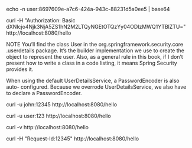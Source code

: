 echo -n user:8697609e-a7c6-424a-943c-88231d5a0ee5 | base64

curl -H "Authorization: Basic dXNlcjo4Njk3NjA5ZS1hN2M2LTQyNGEtOTQzYy04ODIzMWQ1YTBlZTU=" http://localhost:8080/hello



NOTE You’ll find the class User in the org.springframework.security.core .userdetails package. 
It’s the builder implementation we use to create the object to represent the user. 
Also, as a general rule in this book, 
if I don’t present how to write a class in a code listing, it means Spring Security provides it.



When using the default UserDetailsService, a PasswordEncoder is also auto- configured. 
Because we overrode UserDetailsService, we also have to declare a PasswordEncoder. 

curl -u john:12345 http://localhost:8080/hello

curl -u user:123 http://localhost:8080/hello

curl -v http://localhost:8080/hello  

curl -H "Request-Id:12345" http://localhost:8080/hello